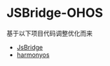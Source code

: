 # JSBridge-OHOS

基于以下项目代码调整优化而来
- [JsBridge](https://github.com/uknownothingsnow/JsBridge)
- [harmonyos](https://github.com/niezhiyang/harmonyos/tree/main/entry/src/main/ets/pages/web/jsbridge)
